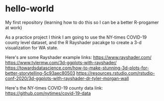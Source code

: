 # hello-world
My first repository (learning how to do this so I can be a better R-progamer at work)

As a practice project I think I am going to use the NY-times COVID-19 county level dataset, and the R Rayshader pacakge to create a 3-d visualization for WA state.

Here's are some Rayshader example links:
https://www.rayshader.com/
https://www.tylermw.com/3d-ggplots-with-rayshader/
https://towardsdatascience.com/how-to-make-stunning-3d-plots-for-better-storytelling-5c93aec80503
https://resources.rstudio.com/rstudio-conf-2020/3d-ggplots-with-rayshader-dr-tyler-morgan-wall

Here's the NY-times COVID-19 county data link:
https://github.com/nytimes/covid-19-data

 

